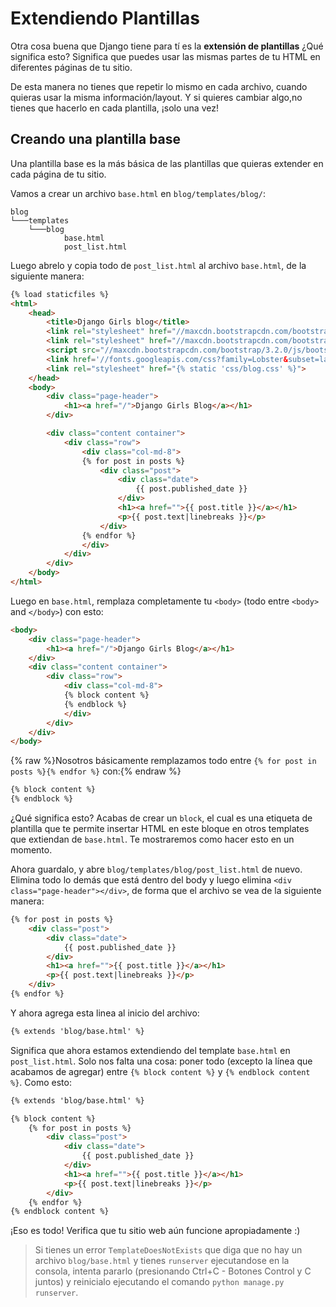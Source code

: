 # Extendiendo Plantillas

Otra cosa buena que Django tiene para tí es la **extensión de plantillas** ¿Qué significa esto? Significa que puedes usar las mismas partes de tu HTML en diferentes páginas de tu sitio.

De esta manera no tienes que repetir lo mismo en cada archivo, cuando quieras usar la misma información/layout. Y si quieres cambiar algo,no tienes que hacerlo en cada plantilla, ¡solo una vez!

## Creando una plantilla base

Una plantilla base es la más básica de las plantillas que quieras extender en cada página de tu sitio.

Vamos a crear un archivo `base.html` en `blog/templates/blog/`:

    blog
    └───templates
        └───blog
                base.html
                post_list.html
    

Luego abrelo y copia todo de `post_list.html` al archivo `base.html`, de la siguiente manera:

```html
{% load staticfiles %}
<html>
    <head>
        <title>Django Girls blog</title>
        <link rel="stylesheet" href="//maxcdn.bootstrapcdn.com/bootstrap/3.2.0/css/bootstrap.min.css">
        <link rel="stylesheet" href="//maxcdn.bootstrapcdn.com/bootstrap/3.2.0/css/bootstrap-theme.min.css">
        <script src="//maxcdn.bootstrapcdn.com/bootstrap/3.2.0/js/bootstrap.min.js"></script>
        <link href='//fonts.googleapis.com/css?family=Lobster&subset=latin,latin-ext' rel='stylesheet' type='text/css'>
        <link rel="stylesheet" href="{% static 'css/blog.css' %}">
    </head>
    <body>
        <div class="page-header">
            <h1><a href="/">Django Girls Blog</a></h1>
        </div>

        <div class="content container">
            <div class="row">
                <div class="col-md-8">
                {% for post in posts %}
                    <div class="post">
                        <div class="date">
                            {{ post.published_date }}
                        </div>
                        <h1><a href="">{{ post.title }}</a></h1>
                        <p>{{ post.text|linebreaks }}</p>
                    </div>
                {% endfor %}
                </div>
            </div>
        </div>
    </body>
</html>
```


Luego en `base.html`, remplaza completamente tu `<body>` (todo entre `<body>` and `</body>`) con esto:

```html
<body>
    <div class="page-header">
        <h1><a href="/">Django Girls Blog</a></h1>
    </div>
    <div class="content container">
        <div class="row">
            <div class="col-md-8">
            {% block content %}
            {% endblock %}
            </div>
        </div>
    </div>
</body>
```
    

{% raw %}Nosotros básicamente remplazamos todo entre `{% for post in posts %}{% endfor %}` con:{% endraw %}

```html
{% block content %}
{% endblock %}
```
    

¿Qué significa esto? Acabas de crear un `block`, el cual es una etiqueta de plantilla que te permite insertar HTML en este bloque en otros templates que extiendan de `base.html`. Te mostraremos como hacer esto en un momento.

Ahora guardalo, y abre `blog/templates/blog/post_list.html` de nuevo. Elimina todo lo demás que está dentro del body y luego elimina `<div class="page-header"></div>`, de forma que el archivo se vea de la siguiente manera:

```html
{% for post in posts %}
    <div class="post">
        <div class="date">
            {{ post.published_date }}
        </div>
        <h1><a href="">{{ post.title }}</a></h1>
        <p>{{ post.text|linebreaks }}</p>
    </div>
{% endfor %}
```
    

Y ahora agrega esta linea al inicio del archivo:

```html
{% extends 'blog/base.html' %}
```
    

Significa que ahora estamos extendiendo del template `base.html` en `post_list.html`. Solo nos falta una cosa: poner todo (excepto la línea que acabamos de agregar) entre `{% block content %}` y `{% endblock content %}`. Como esto:

```html
{% extends 'blog/base.html' %}

{% block content %}
    {% for post in posts %}
        <div class="post">
            <div class="date">
                {{ post.published_date }}
            </div>
            <h1><a href="">{{ post.title }}</a></h1>
            <p>{{ post.text|linebreaks }}</p>
        </div>
    {% endfor %}
{% endblock content %}
```
    

¡Eso es todo! Verifica que tu sitio web aún funcione apropiadamente :)

> Si tienes un error `TemplateDoesNotExists` que diga que no hay un archivo `blog/base.html` y tienes `runserver` ejecutandose en la consola, intenta pararlo (presionando Ctrl+C - Botones Control y C juntos) y reinicialo ejecutando el comando `python manage.py runserver`.
